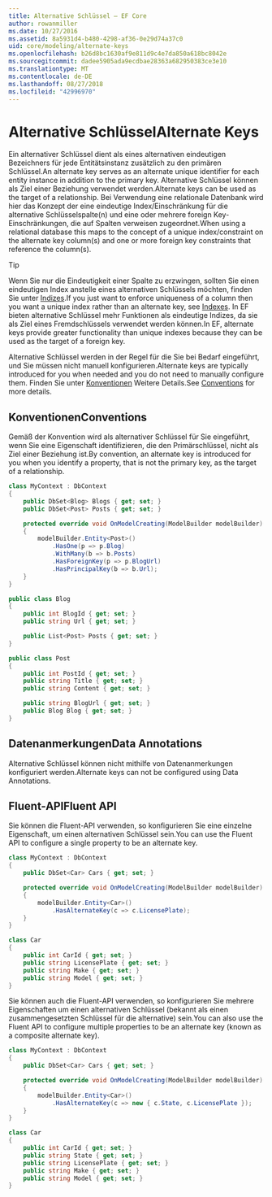 ```yaml
---
title: Alternative Schlüssel – EF Core
author: rowanmiller
ms.date: 10/27/2016
ms.assetid: 8a5931d4-b480-4298-af36-0e29d74a37c0
uid: core/modeling/alternate-keys
ms.openlocfilehash: b26d8bc1630af9e811d9c4e7da850a618bc8042e
ms.sourcegitcommit: dadee5905ada9ecdbae28363a682950383ce3e10
ms.translationtype: MT
ms.contentlocale: de-DE
ms.lasthandoff: 08/27/2018
ms.locfileid: "42996970"
---
```

# <a name="alternate-keys"></a><span data-ttu-id="488b2-102">Alternative Schlüssel</span><span class="sxs-lookup"><span data-stu-id="488b2-102">Alternate Keys</span></span>

<span data-ttu-id="488b2-103">Ein alternativer Schlüssel dient als eines alternativen eindeutigen Bezeichners für jede Entitätsinstanz zusätzlich zu den primären Schlüssel.</span><span class="sxs-lookup"><span data-stu-id="488b2-103">An alternate key serves as an alternate unique identifier for each entity instance in addition to the primary key.</span></span> <span data-ttu-id="488b2-104">Alternative Schlüssel können als Ziel einer Beziehung verwendet werden.</span><span class="sxs-lookup"><span data-stu-id="488b2-104">Alternate keys can be used as the target of a relationship.</span></span> <span data-ttu-id="488b2-105">Bei Verwendung eine relationale Datenbank wird hier das Konzept der eine eindeutige Index/Einschränkung für die alternative Schlüsselspalte(n) und eine oder mehrere foreign Key-Einschränkungen, die auf Spalten verweisen zugeordnet.</span><span class="sxs-lookup"><span data-stu-id="488b2-105">When using a relational database this maps to the concept of a unique index/constraint on the alternate key column(s) and one or more foreign key constraints that reference the column(s).</span></span>

> [!TIP]  
> <span data-ttu-id="488b2-106">Wenn Sie nur die Eindeutigkeit einer Spalte zu erzwingen, sollten Sie einen eindeutigen Index anstelle eines alternativen Schlüssels möchten, finden Sie unter [Indizes](indexes.md).</span><span class="sxs-lookup"><span data-stu-id="488b2-106">If you just want to enforce uniqueness of a column then you want a unique index rather than an alternate key, see [Indexes](indexes.md).</span></span> <span data-ttu-id="488b2-107">In EF bieten alternative Schlüssel mehr Funktionen als eindeutige Indizes, da sie als Ziel eines Fremdschlüssels verwendet werden können.</span><span class="sxs-lookup"><span data-stu-id="488b2-107">In EF, alternate keys provide greater functionality than unique indexes because they can be used as the target of a foreign key.</span></span>

<span data-ttu-id="488b2-108">Alternative Schlüssel werden in der Regel für die Sie bei Bedarf eingeführt, und Sie müssen nicht manuell konfigurieren.</span><span class="sxs-lookup"><span data-stu-id="488b2-108">Alternate keys are typically introduced for you when needed and you do not need to manually configure them.</span></span> <span data-ttu-id="488b2-109">Finden Sie unter [Konventionen](#conventions) Weitere Details.</span><span class="sxs-lookup"><span data-stu-id="488b2-109">See [Conventions](#conventions) for more details.</span></span>

## <a name="conventions"></a><span data-ttu-id="488b2-110">Konventionen</span><span class="sxs-lookup"><span data-stu-id="488b2-110">Conventions</span></span>

<span data-ttu-id="488b2-111">Gemäß der Konvention wird als alternativer Schlüssel für Sie eingeführt, wenn Sie eine Eigenschaft identifizieren, die den Primärschlüssel, nicht als Ziel einer Beziehung ist.</span><span class="sxs-lookup"><span data-stu-id="488b2-111">By convention, an alternate key is introduced for you when you identify a property, that is not the primary key, as the target of a relationship.</span></span>

<!-- [!code-csharp[Main](samples/core/Modeling/Conventions/Samples/AlternateKey.cs?highlight=12)] -->
``` csharp
class MyContext : DbContext
{
    public DbSet<Blog> Blogs { get; set; }
    public DbSet<Post> Posts { get; set; }

    protected override void OnModelCreating(ModelBuilder modelBuilder)
    {
        modelBuilder.Entity<Post>()
            .HasOne(p => p.Blog)
            .WithMany(b => b.Posts)
            .HasForeignKey(p => p.BlogUrl)
            .HasPrincipalKey(b => b.Url);
    }
}

public class Blog
{
    public int BlogId { get; set; }
    public string Url { get; set; }

    public List<Post> Posts { get; set; }
}

public class Post
{
    public int PostId { get; set; }
    public string Title { get; set; }
    public string Content { get; set; }

    public string BlogUrl { get; set; }
    public Blog Blog { get; set; }
}
```

## <a name="data-annotations"></a><span data-ttu-id="488b2-112">Datenanmerkungen</span><span class="sxs-lookup"><span data-stu-id="488b2-112">Data Annotations</span></span>

<span data-ttu-id="488b2-113">Alternative Schlüssel können nicht mithilfe von Datenanmerkungen konfiguriert werden.</span><span class="sxs-lookup"><span data-stu-id="488b2-113">Alternate keys can not be configured using Data Annotations.</span></span>

## <a name="fluent-api"></a><span data-ttu-id="488b2-114">Fluent-API</span><span class="sxs-lookup"><span data-stu-id="488b2-114">Fluent API</span></span>

<span data-ttu-id="488b2-115">Sie können die Fluent-API verwenden, so konfigurieren Sie eine einzelne Eigenschaft, um einen alternativen Schlüssel sein.</span><span class="sxs-lookup"><span data-stu-id="488b2-115">You can use the Fluent API to configure a single property to be an alternate key.</span></span>

<!-- [!code-csharp[Main](samples/core/Modeling/FluentAPI/Samples/AlternateKeySingle.cs?highlight=7,8)] -->
``` csharp
class MyContext : DbContext
{
    public DbSet<Car> Cars { get; set; }

    protected override void OnModelCreating(ModelBuilder modelBuilder)
    {
        modelBuilder.Entity<Car>()
            .HasAlternateKey(c => c.LicensePlate);
    }
}

class Car
{
    public int CarId { get; set; }
    public string LicensePlate { get; set; }
    public string Make { get; set; }
    public string Model { get; set; }
}
```

<span data-ttu-id="488b2-116">Sie können auch die Fluent-API verwenden, so konfigurieren Sie mehrere Eigenschaften um einen alternativen Schlüssel (bekannt als einen zusammengesetzten Schlüssel für die alternative) sein.</span><span class="sxs-lookup"><span data-stu-id="488b2-116">You can also use the Fluent API to configure multiple properties to be an alternate key (known as a composite alternate key).</span></span>

<!-- [!code-csharp[Main](samples/core/Modeling/FluentAPI/Samples/AlternateKeyComposite.cs?highlight=7,8)] -->
``` csharp
class MyContext : DbContext
{
    public DbSet<Car> Cars { get; set; }

    protected override void OnModelCreating(ModelBuilder modelBuilder)
    {
        modelBuilder.Entity<Car>()
            .HasAlternateKey(c => new { c.State, c.LicensePlate });
    }
}

class Car
{
    public int CarId { get; set; }
    public string State { get; set; }
    public string LicensePlate { get; set; }
    public string Make { get; set; }
    public string Model { get; set; }
}
```
